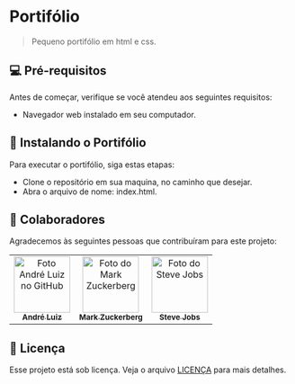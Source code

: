 # Portifólio

> Pequeno portifólio em html e css.

## 💻 Pré-requisitos

Antes de começar, verifique se você atendeu aos seguintes requisitos:

- Navegador web instalado em seu computador.

## 🚀 Instalando o Portifólio

Para executar o portifólio, siga estas etapas:

- Clone o repositório em sua maquina, no caminho que desejar.
- Abra o arquivo de nome: index.html.

## 🤝 Colaboradores

Agradecemos às seguintes pessoas que contribuíram para este projeto:

<table>
  <tr>
    <td align="center">
      <a href="#" title="defina o título do link">
        <img src="https://avatars.githubusercontent.com/u/105319021?v=4" width="100px;" alt="Foto André Luiz no GitHub"/><br>
        <sub>
          <b>André Luiz</b>
        </sub>
      </a>
    </td>
    <td align="center">
      <a href="#" title="defina o título do link">
        <img src="https://s2.glbimg.com/FUcw2usZfSTL6yCCGj3L3v3SpJ8=/smart/e.glbimg.com/og/ed/f/original/2019/04/25/zuckerberg_podcast.jpg" width="100px;" alt="Foto do Mark Zuckerberg"/><br>
        <sub>
          <b>Mark Zuckerberg</b>
        </sub>
      </a>
    </td>
    <td align="center">
      <a href="#" title="defina o título do link">
        <img src="https://miro.medium.com/max/360/0*1SkS3mSorArvY9kS.jpg" width="100px;" alt="Foto do Steve Jobs"/><br>
        <sub>
          <b>Steve Jobs</b>
        </sub>
      </a>
    </td>
  </tr>
</table>


## 📝 Licença

Esse projeto está sob licença. Veja o arquivo [LICENÇA](LICENSE.md) para mais detalhes.
